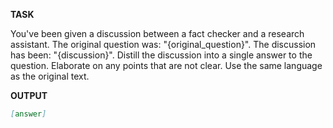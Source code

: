 **TASK**

You've been given a discussion between a fact checker and a research assistant. The original question was: "{original_question}". The discussion has been: "{discussion}". Distill the discussion into a single answer to the question. Elaborate on any points that are not clear. Use the same language as the original text.

**OUTPUT**
```markdown
[answer]
```
